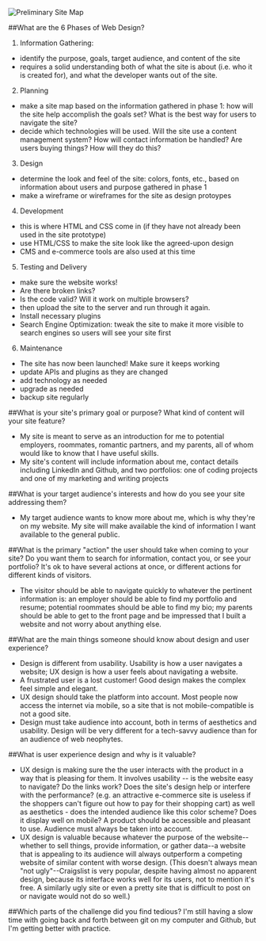 ![Preliminary Site Map](/mllehrer/phase-0/blob/master/week-2/imgs/IMG_7826.JPG)

##What are the 6 Phases of Web Design?
1. Information Gathering:
  - identify the purpose, goals, target audience, and content of the site
  - requires a solid understanding both of what the site is about (i.e. who it is created for), and what the developer wants out of the site.
2. Planning
  - make a site map based on the information gathered in phase 1: how will the site help accomplish the goals set? What is the best way for users to navigate the site?
  - decide which technologies will be used. Will the site use a content management system? How will contact information be handled? Are users buying things? How will they do this?
3. Design
  - determine the look and feel of the site: colors, fonts, etc., based on information about users and purpose gathered in phase 1
  - make a wireframe or wireframes for the site as design protoypes
4. Development
  - this is where HTML and CSS come in (if they have not already been used in the site prototype)
  - use HTML/CSS to make the site look like the agreed-upon design
  - CMS and e-commerce tools are also used at this time
5. Testing and Delivery
  - make sure the website works!
  - Are there broken links?
  - Is the code valid? Will it work on multiple browsers?
  - then upload the site to the server and run through it again.
  - Install necessary plugins
  - Search Engine Optimization: tweak the site to make it more visible to search engines so users will see your site first
6. Maintenance
  - The site has now been launched! Make sure it keeps working
  - update APIs and plugins as they are changed
  - add technology as needed
  - upgrade as needed
  - backup site regularly

##What is your site's primary goal or purpose? What kind of content will your site feature?
  - My site is meant to serve as an introduction for me to potential employers, roommates, romantic partners, and my parents, all of whom would like to know that I have useful skills.
  - My site's content will include information about me, contact details including LinkedIn and Github, and two portfolios: one of coding projects and one of my marketing and writing projects

##What is your target audience's interests and how do you see your site addressing them?
  - My target audience wants to know more about me, which is why they're on my website. My site will make available the kind of information I want available to the general public.

##What is the primary "action" the user should take when coming to your site? Do you want them to search for information, contact you, or see your portfolio? It's ok to have several actions at once, or different actions for different kinds of visitors.
  - The visitor should be able to navigate quickly to whatever the pertinent information is: an employer should be able to find my portfolio and resume; potential roommates should be able to find my bio; my parents should be able to get to the front page and be impressed that I built a website and not worry about anything else.

##What are the main things someone should know about design and user experience?
  - Design is different from usability. Usability is how a user navigates a website; UX design is how a user feels about navigating a website.
  - A frustrated user is a lost customer! Good design makes the complex feel simple and elegant.
  - UX design should take the platform into account. Most people now access the internet via mobile, so a site that is not mobile-compatible is not a good site.
  - Design must take audience into account, both in terms of aesthetics and usability. Design will be very different for a tech-savvy audience than for an audience of web neophytes.

##What is user experience design and why is it valuable?
 - UX design is making sure the the user interacts with the product in a way that is pleasing for them. It involves usability -- is the website easy to navigate? Do the links work? Does the site's design help or interfere with the performance? (e.g. an attractive e-commerce site is useless if the shoppers can't figure out how to pay for their shopping cart) as well as aesthetics - does the intended audience like this color scheme? Does it display well on mobile? A product should be accessible and pleasant to use. Audience must always be taken into account.
 - UX design is valuable because whatever the purpose of the website--whether to sell things, provide information, or gather data--a website that is appealing to its audience will always outperform a competing website of similar content with worse design.
 (This doesn't always mean "not ugly"--Craigslist is very popular, despite having almost no apparent design, because its interface works well for its users, not to mention it's free. A similarly ugly site or even a pretty site that is difficult to post on or navigate would not do so well.)

##Which parts of the challenge did you find tedious?
I'm still having a slow time with going back and forth between git on my computer and Github, but I'm getting better with practice.
